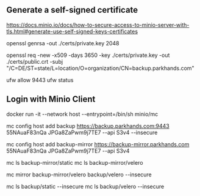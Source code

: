 
## Generate a self-signed certificate

https://docs.minio.io/docs/how-to-secure-access-to-minio-server-with-tls.html#generate-use-self-signed-keys-certificates

openssl genrsa -out ./certs/private.key 2048

openssl req -new -x509 -days 3650 -key ./certs/private.key -out ./certs/public.crt -subj "/C=DE/ST=state/L=location/O=organization/CN=backup.parkhands.com"

ufw allow 9443
ufw status

## Login with Minio Client

docker run -it --network host --entrypoint=/bin/sh minio/mc

mc config host add backup https://backup.parkhands.com:9443 55NAuaF83nQa JPGa8ZaPwm9j7TE7 --api S3v4  --insecure

mc config host add backup-mirror https://backup-mirror.parkhands.com 55NAuaF83nQa JPGa8ZaPwm9j7TE7 --api S3v4


mc ls backup-mirror/static
mc ls backup-mirror/velero

mc mirror backup-mirror/velero backup/velero --insecure

mc ls backup/static  --insecure
mc ls backup/velero  --insecure
